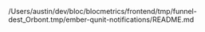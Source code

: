/Users/austin/dev/bloc/blocmetrics/frontend/tmp/funnel-dest_Orbont.tmp/ember-qunit-notifications/README.md
